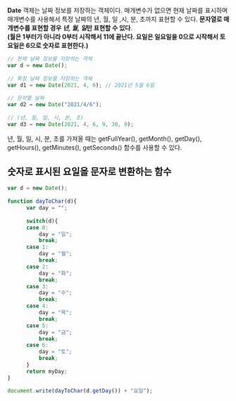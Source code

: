 **Date** 객체는 날짜 정보를 저장하는 객체이다. 매개변수가 없으면 현재 날짜를 표시하며 매개변수를 사용해서 특정 날짜의 년, 월, 일 ,시, 분, 초까지 표현할 수 있다. 
**문자열로 매개변수를 표현할 경우 <i>년, 월, 일</i>만 표현할 수 있다**.<br><b>(월은 1부터가 아니라 0부터 시작해서 11에 끝난다. 요일은 일요일을 0으로 시작해서 토요일은 6으로 숫자로 표현한다.)</b>
```javascript
// 현재 날짜 정보를 저장하는 객체 
var d = new Date(); 
 
// 특정 날짜 정보를 저장하는 객체
var d1 = new Date(2021, 4, 6); // 2021년 5월 6일 
 
// 문자열 날짜
var d2 = new Date("2021/4/6");
 
// (년, 월, 일, 시, 분, 초)
var d3 = new Date(2021, 4, 6, 9, 30, 0);
```
년, 월, 일, 시, 분, 초를 가져올 때는 getFullYear(), getMonth(), getDay(), getHours(), getMinutes(), getSeconds() 함수를 사용할 수 있다.

## 숫자로 표시된 요일을 문자로 변환하는 함수
```javascript
var d = new Date(); 
 
function dayToChar(d){
      var day = "";
      
      switch(d){
      case 0:
          day = "일";
          break;
      case 1:
          day = "월";
          break;
      case 2:
          day = "화";
          break;
      case 3:
          day = "수";
          break;
      case 4:
          day = "목";
          break;
      case 5:
          day = "금";
          break;
      case 6:
          day = "토";
          break;
      }
      return myDay;  
}

document.write(dayToChar(d.getDay()) + "요일");
```
